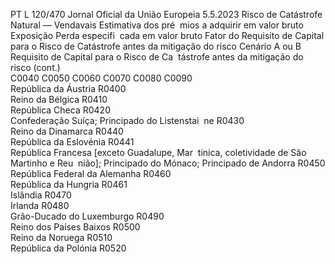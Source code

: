 PT  L 120/470 Jornal Oficial da União Europeia 5.5.2023
 Risco de Catástrofe Natural — Vendavais  Estimativa dos pré ­
mios a adquirir em 
valor bruto  Exposição  Perda especifi ­
cada em valor 
bruto  Fator do Requisito 
de Capital para o 
Risco de Catástrofe 
antes da mitigação 
do risco  Cenário A ou 
B Requisito de Capital 
para o Risco de Ca ­
tástrofe antes da 
mitigação do risco  (cont.)  
C0040  C0050  C0060  C0070  C0080  C0090  
República da Áustria  R0400  
Reino da Bélgica  R0410  
República Checa  R0420  
Confederação Suíça; Principado do Listenstai ­
ne  R0430  
Reino da Dinamarca  R0440  
República da Eslovénia  R0441  
República Francesa [exceto Guadalupe, Mar ­
tinica, coletividade de São Martinho e Reu ­
nião]; Principado do Mónaco; Principado de 
Andorra  R0450  
República Federal da Alemanha  R0460  
República da Hungria  R0461  
Islândia  R0470  
Irlanda  R0480  
Grão-Ducado do Luxemburgo  R0490  
Reino dos Países Baixos  R0500  
Reino da Noruega  R0510  
República da Polónia  R0520